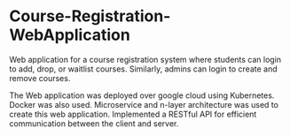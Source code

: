 # Course-Registration-WebApplication

Web application for a course registration system where students can login to add, drop, or waitlist courses. Similarly, admins can login to create and remove courses. 


The Web application was deployed over google cloud using Kubernetes. Docker was also used. Microservice and n-layer architecture was used to create this web application. 
Implemented a RESTful API for efficient communication between the client and server.
